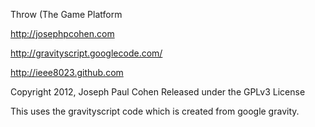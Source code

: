 Throw (The Game Platform

http://josephpcohen.com

http://gravityscript.googlecode.com/

http://ieee8023.github.com



Copyright 2012, Joseph Paul Cohen
Released under the GPLv3 License

This uses the gravityscript code which is created from google gravity.

